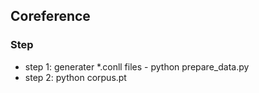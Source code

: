 ## Coreference

### Step

* step 1: generater *.conll files - python prepare_data.py 
* step 2: python corpus.pt